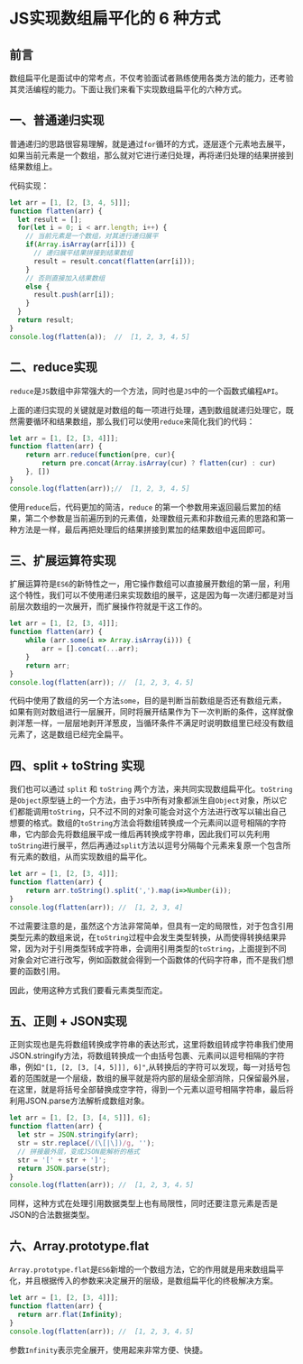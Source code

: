 # JS实现数组扁平化的 6 种方式

## 前言

数组扁平化是面试中的常考点，不仅考验面试者熟练使用各类方法的能力，还考验其灵活编程的能力。下面让我们来看下实现数组扁平化的六种方式。

## 一、普通递归实现

普通递归的思路很容易理解，就是通过`for`循环的方式，逐层逐个元素地去展平，如果当前元素是一个数组，那么就对它进行递归处理，再将递归处理的结果拼接到结果数组上。

代码实现：

```js
let arr = [1, [2, [3, 4, 5]]];
function flatten(arr) {
  let result = [];
  for(let i = 0; i < arr.length; i++) {
    // 当前元素是一个数组，对其进行递归展平
    if(Array.isArray(arr[i])) {
      // 递归展平结果拼接到结果数组
      result = result.concat(flatten(arr[i]));
    } 
    // 否则直接加入结果数组
    else {
      result.push(arr[i]);
    }
  }
  return result;
}
console.log(flatten(a));  //  [1, 2, 3, 4，5]
```

## 二、reduce实现

`reduce`是`JS`数组中非常强大的一个方法，同时也是`JS`中的一个函数式编程`API`。

上面的递归实现的关键就是对数组的每一项进行处理，遇到数组就递归处理它，既然需要循环和结果数组，那么我们可以使用`reduce`来简化我们的代码：

```js
let arr = [1, [2, [3, 4]]];
function flatten(arr) {
    return arr.reduce(function(pre, cur){
        return pre.concat(Array.isArray(cur) ? flatten(cur) : cur)
    }, [])
}
console.log(flatten(arr));//  [1, 2, 3, 4，5]
```

使用`reduce`后，代码更加的简洁，`reduce` 的第一个参数用来返回最后累加的结果，第二个参数是当前遍历到的元素值，处理数组元素和非数组元素的思路和第一种方法是一样，最后再把处理后的结果拼接到累加的结果数组中返回即可。

## 三、扩展运算符实现

扩展运算符是`ES6`的新特性之一，用它操作数组可以直接展开数组的第一层，利用这个特性，我们可以不使用递归来实现数组的展平，这是因为每一次递归都是对当前层次数组的一次展开，而扩展操作符就是干这工作的。

```js
let arr = [1, [2, [3, 4]]];
function flatten(arr) {
    while (arr.some(i => Array.isArray(i))) {
        arr = [].concat(...arr);
    }
    return arr;
}
console.log(flatten(arr)); //  [1, 2, 3, 4，5]
```

代码中使用了数组的另一个方法`some`，目的是判断当前数组是否还有数组元素，如果有则对数组进行一层展开，同时将展开结果作为下一次判断的条件，这样就像剥洋葱一样，一层层地剥开洋葱皮，当循环条件不满足时说明数组里已经没有数组元素了，这是数组已经完全扁平。

## 四、split + toString 实现

我们也可以通过 `split` 和 `toString` 两个方法，来共同实现数组扁平化。`toString`是`Object`原型链上的一个方法，由于`JS`中所有对象都派生自`Object`对象，所以它们都能调用`toString`，只不过不同的对象可能会对这个方法进行改写以输出自己想要的格式。数组的`toString`方法会将数组转换成一个元素间以逗号相隔的字符串，它内部会先将数组展平成一维后再转换成字符串，因此我们可以先利用`toString`进行展平，然后再通过`split`方法以逗号分隔每个元素来复原一个包含所有元素的数组，从而实现数组的扁平化。

```js
let arr = [1, [2, [3, 4]]];
function flatten(arr) {
    return arr.toString().split(',').map(i=>Number(i));
}
console.log(flatten(arr)); //  [1, 2, 3, 4]
```

不过需要注意的是，虽然这个方法非常简单，但具有一定的局限性，对于包含引用类型元素的数组来说，在`toString`过程中会发生类型转换，从而使得转换结果异常，因为对于引用类型转成字符串，会调用引用类型的`toString`，上面提到不同对象会对它进行改写，例如函数就会得到一个函数体的代码字符串，而不是我们想要的函数引用。

因此，使用这种方式我们要看元素类型而定。

## 五、正则 + JSON实现

正则实现也是先将数组转换成字符串的表达形式，这里将数组转成字符串我们使用JSON.stringify方法，将数组转换成一个由括号包裹、元素间以逗号相隔的字符串，例如`"[1, [2, [3, [4, 5]]], 6]"`,从转换后的字符可以发现，每一对括号包着的范围就是一个层级，数组的展平就是将内部的层级全部消除，只保留最外层，在这里，就是将括号全部替换成空字符，得到一个元素以逗号相隔字符串，最后将利用JSON.parse方法解析成数组对象。

```js
let arr = [1, [2, [3, [4, 5]]], 6];
function flatten(arr) {
  let str = JSON.stringify(arr);
  str = str.replace(/(\[|\])/g, '');
  // 拼接最外层，变成JSON能解析的格式
  str = '[' + str + ']';
  return JSON.parse(str); 
}
console.log(flatten(arr)); //  [1, 2, 3, 4，5]
```

同样，这种方式在处理引用数据类型上也有局限性，同时还要注意元素是否是JSON的合法数据类型。

## 六、Array.prototype.flat

`Array.prototype.flat`是`ES6`新增的一个数组方法，它的作用就是用来数组扁平化，并且根据传入的参数来决定展开的层级，是数组扁平化的终极解决方案。

```js
let arr = [1, [2, [3, 4]]];
function flatten(arr) {
  return arr.flat(Infinity);
}
console.log(flatten(arr)); //  [1, 2, 3, 4，5]
```

参数`Infinity`表示完全展开，使用起来非常方便、快捷。